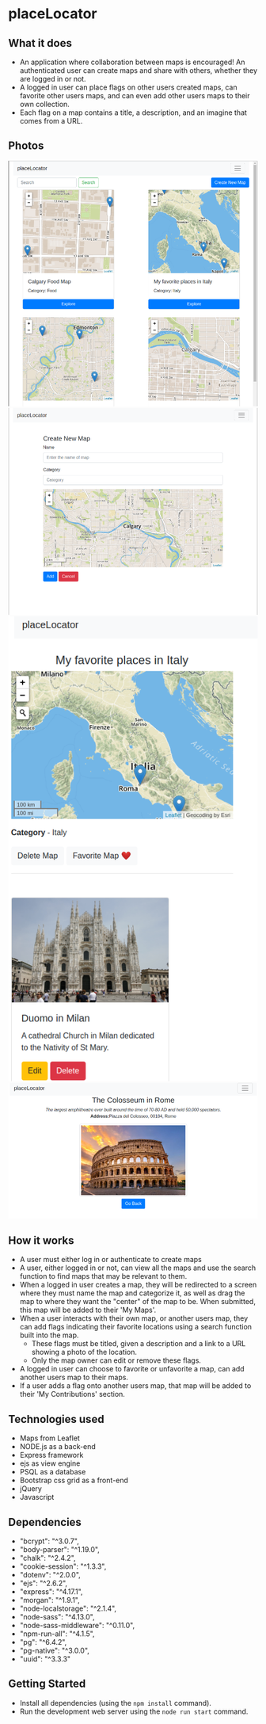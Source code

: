 # placeLocator

## What it does

- An application where collaboration between maps is encouraged! An authenticated user can create maps and share with others, whether they are logged in or not.
- A logged in user can place flags on other users created maps, can favorite other users maps, and can even add other users maps to their own collection.
- Each flag on a map contains a title, a description, and an imagine that comes from a URL.

## Photos

!["Index Page"](/docs/IndexPage.png)
!["Create New Map Page"](/docs/CreateNewMap.png)
!["Map Summary"](/docs/EditMap.png)
!["Flag on a map summary"](/docs/FlagSummary.png)

## How it works

- A user must either log in or authenticate to create maps
- A user, either logged in or not, can view all the maps and use the search function to find maps that may be relevant to them.
- When a logged in user creates a map, they will be redirected to a screen where they must name the map and categorize it, as well as drag the map to where they want the "center" of the map to be. When submitted, this map will be added to their 'My Maps'.
- When a user interacts with their own map, or another users map, they can add flags indicating their favorite locations using a search function built into the map.
  - These flags must be titled, given a description and a link to a URL showing a photo of the location.
  - Only the map owner can edit or remove these flags.
- A logged in user can choose to favorite or unfavorite a map, can add another users map to their maps.
- If a user adds a flag onto another users map, that map will be added to their 'My Contributions' section.

## Technologies used

- Maps from Leaflet
- NODE.js as a back-end
- Express framework
- ejs as view engine
- PSQL as a database
- Bootstrap css grid as a front-end
- jQuery
- Javascript

## Dependencies

- "bcrypt": "^3.0.7",
- "body-parser": "^1.19.0",
- "chalk": "^2.4.2",
- "cookie-session": "^1.3.3",
- "dotenv": "^2.0.0",
- "ejs": "^2.6.2",
- "express": "^4.17.1",
- "morgan": "^1.9.1",
- "node-localstorage": "^2.1.4",
- "node-sass": "^4.13.0",
- "node-sass-middleware": "^0.11.0",
- "npm-run-all": "^4.1.5",
- "pg": "^6.4.2",
- "pg-native": "^3.0.0",
- "uuid": "^3.3.3"

## Getting Started

- Install all dependencies (using the `npm install` command).
- Run the development web server using the `node run start` command.
